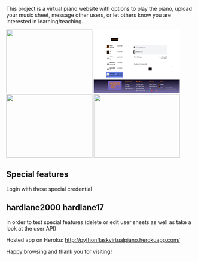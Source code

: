 This project is a virtual piano website with options to play the piano, upload your music sheet, message other users, or let others know you are interested in learning/teaching.

<img src = "https://user-images.githubusercontent.com/74912567/169735000-91f40dc5-ebec-48e2-980b-c81e3dd30942.png" height = "170" width = "230">
<img src = "static/images/email_page.png" height = "170" width = "230">
<img src = "https://user-images.githubusercontent.com/74912567/169733711-325aecf5-667d-44fc-85f8-da292f715317.png" height = "170" width = "230">
<img src = "https://user-images.githubusercontent.com/74912567/169734029-6b833563-ad5b-4d4a-90d3-14c6bffd1cbb.png" height = "170" width = "230">

## Special features

Login with these special credential

## hardlane2000 hardlane17 ##

in order to test special features (delete or edit user sheets as well as take a look at the user API)

Hosted app on Heroku: http://pythonflaskvirtualpiano.herokuapp.com/

Happy browsing and thank you for visiting!